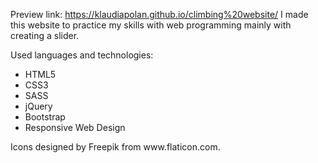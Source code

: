 Preview link: https://klaudiapolan.github.io/climbing%20website/
I made this website to practice my skills with web programming mainly with creating a slider.

Used languages and technologies:
<ul>
  <li>HTML5</li>
  <li>CSS3</li>
  <li>SASS</li>
  <li>jQuery</li>
  <li>Bootstrap</li>
  <li>Responsive Web Design</li>
</ul>
Icons designed by Freepik from www.flaticon.com.
